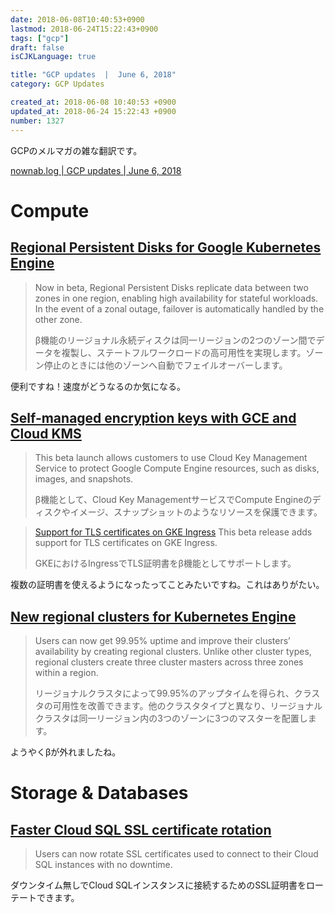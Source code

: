 ```yaml
---
date: 2018-06-08T10:40:53+0900
lastmod: 2018-06-24T15:22:43+0900
tags: ["gcp"]
draft: false
isCJKLanguage: true

title: "GCP updates  |  June 6, 2018"
category: GCP Updates

created_at: 2018-06-08 10:40:53 +0900
updated_at: 2018-06-24 15:22:43 +0900
number: 1327
---
```


GCPのメルマガの雑な翻訳です。

[nownab.log | GCP updates | June 6, 2018](https://blog.nownabe.com/2018/06/08/1327.html)

# Compute

## [Regional Persistent Disks for Google Kubernetes Engine](https://cloudplatform.googleblog.com/2018/05/Get-higher-availability-with-Regional-Persistent-Disks-on-Google-Kubernetes-Engine.html)
> Now in beta, Regional Persistent Disks replicate data between two zones in one region, enabling high availability for stateful workloads. In the event of a zonal outage, failover is automatically handled by the other zone.
>
> β機能のリージョナル永続ディスクは同一リージョンの2つのゾーン間でデータを複製し、ステートフルワークロードの高可用性を実現します。ゾーン停止のときには他のゾーンへ自動でフェイルオーバーします。

便利ですね！速度がどうなるのか気になる。

## [Self-managed encryption keys with GCE and Cloud KMS](https://cloud.google.com/compute/docs/disks/customer-managed-encryption?hl=en/)
> This beta launch allows customers to use Cloud Key Management Service to protect Google Compute Engine resources, such as disks, images, and snapshots.
>
> β機能として、Cloud Key ManagementサービスでCompute Engineのディスクやイメージ、スナップショットのようなリソースを保護できます。

> [Support for TLS certificates on GKE Ingress](https://cloud.google.com/kubernetes-engine/docs/how-to/ingress-multi-ssl)
> This beta release adds support for TLS certificates on GKE Ingress.
>
> GKEにおけるIngressでTLS証明書をβ機能としてサポートします。

複数の証明書を使えるようになったってことみたいですね。これはありがたい。

## [New regional clusters for Kubernetes Engine](https://cloud.google.com/kubernetes-engine/docs/concepts/multi-zone-and-regional-clusters)
> Users can now get 99.95% uptime and improve their clusters’ availability by creating regional clusters. Unlike other cluster types, regional clusters create three cluster masters across three zones within a region.
>
> リージョナルクラスタによって99.95%のアップタイムを得られ、クラスタの可用性を改善できます。他のクラスタタイプと異なり、リージョナルクラスタは同一リージョン内の3つのゾーンに3つのマスターを配置します。

ようやくβが外れましたね。

# Storage & Databases
## [Faster Cloud SQL SSL certificate rotation](https://cloud.google.com/sql/docs/postgres/configure-ssl-instance)
> Users can now rotate SSL certificates used to connect to their Cloud SQL instances with no downtime.

ダウンタイム無しでCloud SQLインスタンスに接続するためのSSL証明書をローテートできます。
